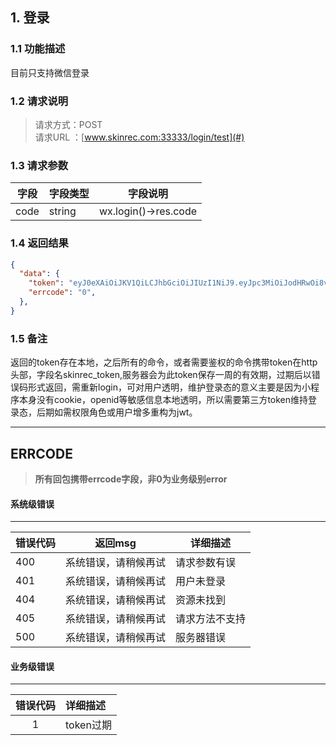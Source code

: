 ## 1. 登录
### 1.1 功能描述
目前只支持微信登录
### 1.2 请求说明
> 请求方式：POST<br>
请求URL ：[www.skinrec.com:33333/login/test](#)

### 1.3 请求参数
| 字段 | 字段类型 | 字段说明             |
| ---- | -------- | -------------------- |
| code | string   | wx.login()->res.code |
### 1.4 返回结果
```json  
{
  "data": {
    "token": "eyJ0eXAiOiJKV1QiLCJhbGciOiJIUzI1NiJ9.eyJpc3MiOiJodHRwOi8vc2FsZS1hcGkuZGV2L2xvZ2luIiwiaWF0IjoxNDkxNTMyOTI4LCJleHAiOjE0OTIyNTI5MjgsIm5iZiI6MTQ5MTUzMjkyOCwianRpIjoiN1hCUXdwN1FHZmxUdHVVQiIsInV1aWQiOiI1MDZjYWY3MCJ9.FyyXagHtBfDBtMJZPV_hm2q6CVULpY63JPDGDHXc",
    "errcode": "0",
  },
}
```
### 1.5 备注
返回的token存在本地，之后所有的命令，或者需要鉴权的命令携带token在http头部，字段名skinrec_token,服务器会为此token保存一周的有效期，过期后以错误码形式返回，需重新login，可对用户透明，维护登录态的意义主要是因为小程序本身没有cookie，openid等敏感信息本地透明，所以需要第三方token维持登录态，后期如需权限角色或用户增多重构为jwt。

--------------

## ERRCODE
> **所有回包携带errcode字段，非0为业务级别error**

#### 系统级错误

---

| 错误代码 | 返回msg              | 详细描述       |
| -------- | -------------------- | -------------- |
| 400      | 系统错误，请稍候再试 | 请求参数有误   |
| 401      | 系统错误，请稍候再试 | 用户未登录     |
| 404      | 系统错误，请稍候再试 | 资源未找到     |
| 405      | 系统错误，请稍候再试 | 请求方法不支持 |
| 500      | 系统错误，请稍候再试 | 服务器错误     |

#### 业务级错误

---

| 错误代码 | 详细描述  |
| :------: | :-------- |
|    1     | token过期 |